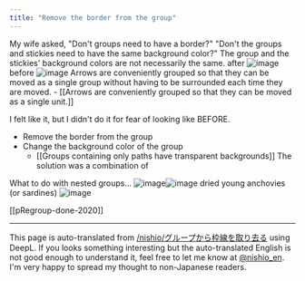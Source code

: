 ```yaml
---
title: "Remove the border from the group"
---
```


My wife asked, "Don't groups need to have a border?" "Don't the groups and stickies need to have the same background color?" The group and the stickies' background colors are not necessarily the same.
after
![image](https://gyazo.com/d0f82725d07af48f9c03a8c5bd77b953/thumb/1000)
before
![image](https://gyazo.com/5bbf33eca1b029a139d7b925625c67df/thumb/1000)
Arrows are conveniently grouped so that they can be moved as a single group without having to be surrounded each time they are moved.
    - [[Arrows are conveniently grouped so that they can be moved as a single unit.]]

I felt like it, but I didn't do it for fear of looking like BEFORE.
- Remove the border from the group
- Change the background color of the group
    - [[Groups containing only paths have transparent backgrounds]]
The solution was a combination of

What to do with nested groups...
![image](https://gyazo.com/d11c8dfe3adcee88fafba352c503c7fd/thumb/1000)![image](https://gyazo.com/d37ea9af10d2138e2965407eee7601b7/thumb/1000)
dried young anchovies (or sardines)
![image](https://gyazo.com/d0a2205d1a6c55d1d64939bb6f043d28/thumb/1000)

[[pRegroup-done-2020]]

---
This page is auto-translated from [/nishio/グループから枠線を取り去る](https://scrapbox.io/nishio/グループから枠線を取り去る) using DeepL. If you looks something interesting but the auto-translated English is not good enough to understand it, feel free to let me know at [@nishio_en](https://twitter.com/nishio_en). I'm very happy to spread my thought to non-Japanese readers.